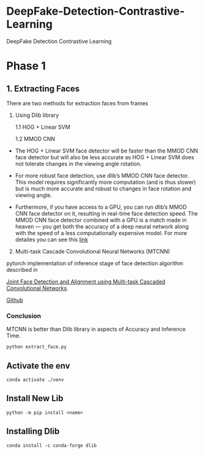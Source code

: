 # DeepFake-Detection-Contrastive-Learning
DeepFake Detection Contrastive Learning

# Phase 1
## 1. Extracting Faces
There are two methods for extraction faces from frames
1. Using Dlib library

    1.1 HOG + Linear SVM

    1.2 MMOD CNN

* The HOG + Linear SVM face detector will be faster than the MMOD CNN face detector but will also be less accurate as HOG + Linear SVM does not tolerate changes in the viewing angle rotation.
* For more robust face detection, use dlib’s MMOD CNN face detector. This model requires significantly more computation (and is thus slower) but is much more accurate and robust to changes in face rotation and viewing angle.

* Furthermore, if you have access to a GPU, you can run dlib’s MMOD CNN face detector on it, resulting in real-time face detection speed. The MMOD CNN face detector combined with a GPU is a match made in heaven — you get both the accuracy of a deep neural network along with the speed of a less computationally expensive model. For more detailes you can see this [link](https://pyimagesearch.com/2021/04/19/face-detection-with-dlib-hog-and-cnn/)

2. Multi-task Cascade Convolutional Neural Networks (MTCNN)

pytorch implementation of inference stage of face detection algorithm described in

[Joint Face Detection and Alignment using Multi-task Cascaded Convolutional Networks](https://arxiv.org/abs/1604.02878).

[Github](https://github.com/TropComplique/mtcnn-pytorch)
### Conclusion

MTCNN is better than Dlib library in aspects of Accuracy and Inference Time.

```
python extract_face.py
```


## Activate the env
```
conda activate ./venv
```
## Install New Lib
```
python -m pip install <name>
```
## Installing Dlib
```
conda install -c conda-forge dlib
```


